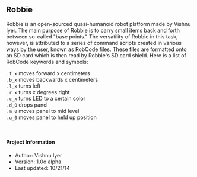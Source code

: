 Robbie
------

Robbie is an open-sourced quasi-humanoid robot platform made by Vishnu Iyer. The main purpose of Robbie is to carry small items back and forth between so-called "base points." The versatility of Robbie in this task, however, is attributed to a series of command scripts created in various ways by the user, known as RobCode files. These files are formatted onto an SD card which is then read by Robbie's SD card shield. Here is a list of RobCode keywords and symbols:

. <code>f_x</code>		moves forward x centimeters<br>
. <code>b_x</code>		moves backwards x centimeters<br>
. <code>l_x</code>		turns left<br>
. <code>r_x</code>		turns x degrees right<br>
. <code>c_x</code>		turns LED to a certain color<br>
. <code>d_0</code>		drops panel<br>
. <code>m_0</code>		moves panel to mid level<br>
. <code>u_0</code>		moves panel to held up position<br>

<br>

<h4>Project Information</h4>
<ul>
	<li>Author: Vishnu Iyer</li>
	<li>Version: 1.0o alpha</li>
	<li>Last updated: 10/21/14</li>
</ul>
